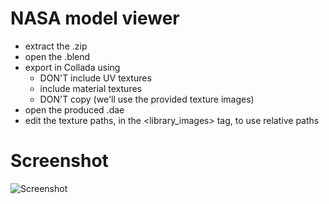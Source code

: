 NASA model viewer
=============

 - extract the .zip
 - open the .blend
 - export in Collada using
   - DON'T include UV textures
   - include material textures
   - DON'T copy (we'll use the provided texture images)
 - open the produced .dae
 - edit the texture paths, in the <library_images> tag, to use relative paths


Screenshot
=============

![Screenshot](https://raw.github.com/vincent/three.js-nasa/master/screenshot.png)
